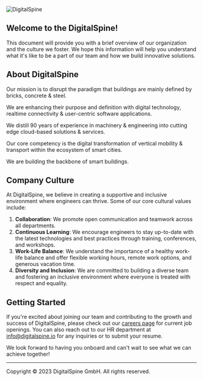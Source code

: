 ![DigitalSpine](https://digitalspine-logos.s3.eu-central-1.amazonaws.com/github_header.png)

## Welcome to the DigitalSpine! 

This document will provide you with a brief overview of our organization and the culture we foster. We hope this information will help you understand what it's like to be a part of our team and how we build innovative solutions.

## About DigitalSpine

Our mission is to disrupt the paradigm that buildings are mainly defined by bricks, concrete & steel. 

We are enhancing their purpose and definition with digital technology, realtime connectivity & user-centric software applications. 

We distill 90 years of experience in machinery & engineering into cutting edge cloud-based solutions & services.

Our core competency is the digital transformation of vertical mobility & transport within the ecosystem of smart cities. 

We are building the backbone of smart buildings.

## Company Culture

At DigitalSpine, we believe in creating a supportive and inclusive environment where engineers can thrive. Some of our core cultural values include:

1. **Collaboration**: We promote open communication and teamwork across all departments.
2. **Continuous Learning**: We encourage engineers to stay up-to-date with the latest technologies and best practices through training, conferences, and workshops.
3. **Work-Life Balance**: We understand the importance of a healthy work-life balance and offer flexible working hours, remote work options, and generous vacation time.
4. **Diversity and Inclusion**: We are committed to building a diverse team and fostering an inclusive environment where everyone is treated with respect and equality.

## Getting Started

If you're excited about joining our team and contributing to the growth and success of DigitalSpine, please check out our [careers page](https://career.digitalspine.io) for current job openings. You can also reach out to our HR department at [info@digitalspine.io](mailto:info@digitalspine.io) for any inquiries or to submit your resume.

We look forward to having you onboard and can't wait to see what we can achieve together!

---

Copyright © 2023 DigitalSpine GmbH. All rights reserved.
